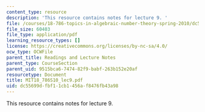 ```yaml
---
content_type: resource
description: 'This resource contains notes for lecture 9. '
file: /courses/18-786-topics-in-algebraic-number-theory-spring-2010/dc55699dfbf11cb1456af8476fb43a98_MIT18_786S10_lec9.pdf
file_size: 60403
file_type: application/pdf
learning_resource_types: []
license: https://creativecommons.org/licenses/by-nc-sa/4.0/
ocw_type: OCWFile
parent_title: Readings and Lecture Notes
parent_type: CourseSection
parent_uid: 9515bca6-7474-82f9-babf-263b152e20af
resourcetype: Document
title: MIT18_786S10_lec9.pdf
uid: dc55699d-fbf1-1cb1-456a-f8476fb43a98
---
```

This resource contains notes for lecture 9. 